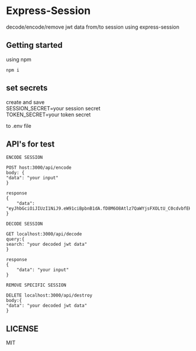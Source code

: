 # Express-Session

decode/encode/remove jwt data from/to session using express-session

## Getting started

using npm
```
npm i
```

## set secrets
create and save <br/>
SESSION_SECRET=your session secret<br/>
TOKEN_SECRET=your token secret<br/>

to .env file<br/>

## API's for test


```
ENCODE SESSION

POST host:3000/api/encode
body: {
"data": "your input"
}

response 
{
    "data": "eyJhbGciOiJIUzI1NiJ9.eW91ciBpbnB1dA.fD8M6O8Atlz7QaWYjsFXOLtU_C0cdvbfEHWVAwDIpio"
}
```

```
DECODE SESSION

GET localhost:3000/api/decode
query:{
search: "your decoded jwt data"
}

response 
{
    "data": "your input"
}
```

``` 
REMOVE SPECIFIC SESSION

DELETE localhost:3000/api/destroy
body:{
"data": "your decoded jwt data"
}
```

## LICENSE
MIT
